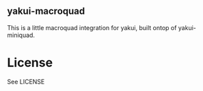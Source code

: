 yakui-macroquad
-----------------------
This is a little macroquad integration for yakui, built ontop of yakui-miniquad.

# License
See LICENSE
